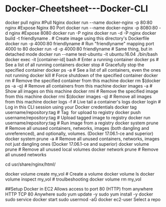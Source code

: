 # Docker-Cheetsheet---Docker-CLI


docker pull nginx #Pull Nginx
docker run --name docker-nginx -p 80:80 nginx #Expose Nginx 80 Port
docker run --name docker-nginx -p 8080:80 -d nginx #Expose 8080
docker run -P nginx
docker run -d -P nginx
docker build -t friendlyname .              # Create image using this directory's Dockerfile
docker run -p 4000:80 friendlyname          # Run "friendlyname" mapping port 4000 to 80
docker run -d -p 4000:80 friendlyname       # Same thing, but in detached mode
docker run --name test-ubuntu -it ubuntu:16.04 ./bin/bash 
docker exec -it [container-id] bash         # Enter a running container
docker ps                                   # See a list of all running containers
docker stop <hash>                          # Gracefully stop the specified container
docker ps -a                                # See a list of all containers, even the ones not running
docker kill <hash>                          # Force shutdown of the specified container
docker rm <hash>                            # Remove the specified container from this machine
docker rm $(docker ps -a -q)                # Remove all containers from this machine
docker images -a                            # Show all images on this machine
docker rmi <imagename>                      # Remove the specified image from this machine
docker rmi $(docker images -q)              # Remove all images from this machine
docker logs <container-id> -f               # Live tail a container's logs
docker login                                # Log in this CLI session using your Docker credentials
docker tag <image> username/repository:tag  # Tag <image> for upload to registry
docker push username/repository:tag         # Upload tagged image to registry
docker run username/repository:tag          # Run image from a registry
docker system prune                         # Remove all unused containers, networks, images (both dangling and unreferenced), and optionally, volumes. (Docker 17.06.1-ce and superior)
docker system prune -a                      # Remove all unused containers, networks, images not just dangling ones (Docker 17.06.1-ce and superior)
docker volume prune                         # Remove all unused local volumes
docker network prune                        # Remove all unused networks

cd usr/share/nginx/html/

docker volume create my_vol                 # Create a volume
docker volume ls
docker volume inspect my_vol                # troulbeshooting
docker volume rm my_vol



##Setup Docker in EC2
Allows access to port 80 (HTTP) from anywhere
HTTP  TCP  80 Anywhere
sudo yum update -y
sudo yum install -y docker
sudo service docker start
sudo usermod -aG docker ec2-user
Select a repo
